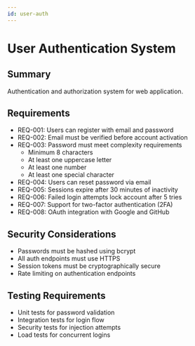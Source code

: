 ```yaml
---
id: user-auth
---
```


# User Authentication System

## Summary
Authentication and authorization system for web application.

## Requirements
- REQ-001: Users can register with email and password
- REQ-002: Email must be verified before account activation
- REQ-003: Password must meet complexity requirements
  - Minimum 8 characters
  - At least one uppercase letter
  - At least one number
  - At least one special character
- REQ-004: Users can reset password via email
- REQ-005: Sessions expire after 30 minutes of inactivity
- REQ-006: Failed login attempts lock account after 5 tries
- REQ-007: Support for two-factor authentication (2FA)
- REQ-008: OAuth integration with Google and GitHub

## Security Considerations
- Passwords must be hashed using bcrypt
- All auth endpoints must use HTTPS
- Session tokens must be cryptographically secure
- Rate limiting on authentication endpoints

## Testing Requirements
- Unit tests for password validation
- Integration tests for login flow
- Security tests for injection attempts
- Load tests for concurrent logins